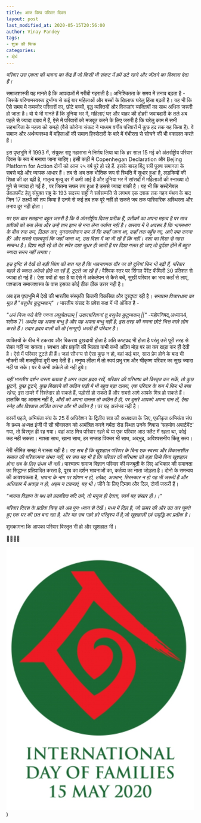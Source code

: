 ```yaml
---
title: आज विश्व परिवार दिवस
layout: post
last_modified_at: 2020-05-15T20:56:00
author: Vinay Pandey
tags:
- शुक्र की फिक्र
categories:
- दीर्घ
---
```

*परिवार उस एकता की भावना का केंद्र हैं जो किसी भी संकट में हमें डटे रहने और जीतने का विश्वास देता हैं।*

समाजशास्त्री यह मानते है कि आपदाओं में गरीबी गहराती है। अनिश्चितता के समय में तनाव बढ़ता है - जिसके परिणामस्वरूप दुर्भाग्य से कई बार महिलाओं और बच्चों के खिलाफ घरेलु हिंसा बढ़ती है। यह भी कि ऐसे समय मे कमजोर परिवारों का, छोटे बच्चों, वृद्ध व्यक्तियों और विकलांग व्यक्तियों का साथ  अधिक जरूरी हो जाता है। वो ये भी मानते हैं कि दुनिया भर में, महिलाएं घर और बाहर की दोहरी जवाबदारी के तले अब पहले से ज्यादा दबाव में हैं, ऐसे में परिवारों को मजबूत करने के लिए जरुरी है कि घरेलु काम में सभी सहभागिता के महत्व को समझे (वैसे कोरोना संकट ने माध्यम वर्गीय परिवारों में कुछ हद तक यह किया है). वे समाज और अर्थव्यवस्था में महिलाओं की समान हिस्सेदारी के बारे में गंभीरता से सोचने की भी वकालत करते हैं। 

इस पृष्ठभूमि में 1993 में, संयुक्त राष्ट्र महासभा ने निर्णय लिया था कि हर साल 15 मई को अंतर्राष्ट्रीय परिवार दिवस के रूप में मनाया जाना चाहिए। इसी कड़ी मे Copenhegan Declaration और Bejing Platform for Action दोनों को आज २५ वर्ष पुरे हो रहे हैं. इसके बारह बिंदु स्त्री पुरुष समानता के सबसे बड़े और व्यापक आधार हैं। तब से अब तक भौतिक रूप से स्थिति में सुधार हुआ है, लड़कियों की शिक्षा की दर बढ़ी है, मातृत्व मृत्यु दर में कमी आई है और दुनिया भर में सांसदों में महिलाओं की स्नाख्या दो गुने से ज्यादा हो गई है , पर जितना सफर तय हुआ है उससे ज्यादा बाकी है। यह भी कि सस्टेनेबल डेवलपमेंट हेतु संयुक्त राष्ट्र के 193 सदस्य राष्ट्रों ने सर्वसम्मति से लगभग एक दशक तक गहन मंथन के बाद जिन 17 लक्ष्यों को तय किया है उनमे से कई तब तक पूरे नहीं हो सकते जब तक पारिवारिक अस्थिरता और तनाव दूर नही होता।

*पर एक बात समझना बहुत जरुरी है कि ये अंतर्राष्ट्रीय दिवस प्रतीक हैं, प्रतीकों का अपना महत्व है पर मात्र प्रतीकों को बना लेना और उन्हें ताम झाम से मना लेना पर्याप्त नहीं है। वास्तव में ये अवसर हैं कि भागमभाग के बीच रुक कर, ठिठक कर, पुनरावलोकन कर लें कि कहाँ जाना था, कहाँ तक पहुँच गए, आगे क्या करना है? और सबसे महत्वपूर्ण कि जहाँ जाना था, उस दिशा में जा भी रहें हैं कि नहीं। दशा का दिशा से गहरा सम्बन्ध है। दिशा सही रहे तो देर सबेर दशा सुधर ही जाती है पर दिशा गलत हो जाए तो दुर्दशा होने में बहुत ज्यादा समय नहीं लगता।*

*इस दृष्टि से देखें तो बड़ी चिंता की बात यह है कि भावनात्मक तौर पर तो दूरियां फिर भी बढ़ी हैं,  परिवार पहले से ज्यादा अकेले होते जा रहें हैं, टूटते जा रहें हैं।* वैश्विक स्तर पर सिंगल पैरेंट फॅमिली 30 प्रतिशत से ज्यादा हो गई हैं। ऐसा क्यों हो रहा है या ऐसे में अकेलेपन से कैसे बचें, सुखी परिवार का भाव कहाँ से लाएं, पाश्चात्य समाजशास्त्र के पास इसका कोई ठीक ठीक उत्तर नही है। 

अब इस पृष्ठभूमि  में देखें की भारतीय संस्कृति कितनी विकसित और दूरदृष्टा रही है। *सनातन विचारधारा का मूल है "वसुधैव कुटुम्बकम्" ।* भारतीय संसद के प्रवेश कक्ष में भी अंकित है - 

_"अयं निजः परो वेति गणना लघुचेतसाम् |_
_उदारचरितानां तु वसुधैव कुटुम्बकम् ||"_
-महोपनिषद्,अध्याय4, श्‍लोक 71
*अर्थात यह अपना बन्धु है और यह अपना बन्धु नहीं है, इस तरह की गणना छोटे चित्त वाले लोग करते हैं। उदार हृदय वालों की तो (सम्पूर्ण) धरती ही परिवार है।*

व्यक्तियों के बीच में टकराव और बिकराव दुखदायी होता है अति कष्टप्रद भी होता है परंतु उसे पूरी तरह से रोका नहीं जा सकता। स्वभाव और प्रकृति की भिन्नता कभी कभी अप्रिय मोड़ पर ला कर खड़ा कर ही देती है। ऐसे में परिवार टूटते ही हैं। जहां सौभग्य से ऐसा कुछ न हो, वहां कई बार, सारा प्रेम होने के बाद भी नौकरी की मजबूरियां दूरी बना देती हैं। 
मनुष्य लीला में तो स्वयं प्रभु राम और श्रीकृष्ण परिवार का सुख ज्यादा नही पा सके। पर वे कभी अकेले तो नही हुये। 

*यहीं भारतीय दर्शन रास्ता बताता है अगर उदार ह्रदय रखें, परिवार की परिभाषा को विस्तृत कर सकें, तो कुछ छूटने, कुछ टूटने, कुछ बिखरने की कठिन घड़ी में भी बहुत बड़ा दायरा, एक परिवार के रूप में फिर भी बचा रहेगा,* इस दायरे में रिश्तेदार हो सकते हैं, पड़ोसी हो सकते हैं और सबसे आगे आपके मित्र हो सकते हैं। हालांकि यह आसान नहीं है, *औरों को अपना मानना तो कठिन है ही, पर दूसरे आपको अपना मान लें, ऐसा स्नेह और विश्वास अर्जित करना और भी कठिन है।* पर यह असंभव नही है। 

बरसों पहले, अभियंता संघ के 25 वें अधिवेशन के द्वितीय सत्र की अध्यक्षता के लिए, एकीकृत अभियंता संघ के प्रथम अध्यक्ष इंजी पी सी श्रीवास्तव को आमंत्रित करने नर्मदा रोड स्थित उनके निवास 'सहयोग अपार्टमेंट' गया, तो विस्मृत ही रह गया। वहां आठ मित्र परिवार रहते थे या एक परिवार आठ फ्लैट में रहता था, कोई कह नही सकता। नाश्ता साथ, खाना साथ, हर सप्ताह पिक्चर भी साथ, अद्भुद, अविश्वसनीय किंतु सत्य। 

मेरी सीमित समझ मे रास्ता यही है। *यह सच है कि खुशहाल  परिवार के बिना एक स्वस्थ और विकासशील समाज की परिकल्पना संभव नहीं, पर सच यह भी है कि परिवार की परिभाषा को बड़ा किये बिना खुशहाल होना सब के लिए संभव भी नही।* पाश्चात्य समाज विज्ञान परिवार की मजबूती के लिए अधिकार की समानता का सिद्धान्त प्रतिपादित करता है, पूरब का दर्शन भावनाओं का, कर्तव्य का नाता जोड़ता है। दोनो के समन्वय की आवश्यकता है, *भावना के नाम पर शोषण न हो, उपेक्षा, अपमान, तिरस्कार न हो यह भी जरूरी है और अधिकार में अकड़ न हो, अहम न टकराएं, यह भी।* जीने के लिए दिमाग और दिल, दोनों जरूरी हैं।

_"भावना विज्ञान के पथ को प्रकाशित यदि करे,_
_तो मनुज ही देवता, स्वर्ग यह संसार ही।।"_

*परिवार दिवस के प्रतीक चिन्ह को अब पुनः ध्यान से देखें। मध्य में दिल है, जो ऊपर की और उठ कर घूमते हुए एक घर की छत बना रहा है, और यह सब गहरे हरे परिदृश्य में है,जो खुशहाली एवं समृद्धि का प्रतीक है।*

शुभकामना कि आपका परिवार विस्तृत भी हो और खुशहाल भी। 

🙏🌷🌷🙏


![IMG-20200515-WA0023.jpg](/images/IMG-20200515-WA0023.jpg))

